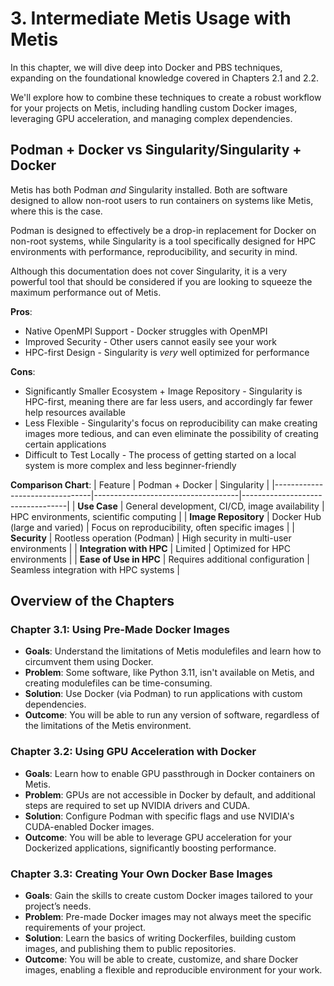 # 3. Intermediate Metis Usage with Metis

In this chapter, we will dive deep into Docker and PBS techniques, expanding on the foundational knowledge covered in Chapters 2.1 and 2.2.

We'll explore how to combine these techniques to create a robust workflow for your projects on Metis, including handling custom Docker images, leveraging GPU acceleration, and managing complex dependencies.

## Podman + Docker vs Singularity/Singularity + Docker
Metis has both Podman *and* Singularity installed. Both are software designed to allow non-root users to run containers on systems like Metis, where this is the case.

Podman is designed to effectively be a drop-in replacement for Docker on non-root systems, while Singularity is a tool specifically designed for HPC environments with performance, reproducibility, and security in mind.

Although this documentation does not cover Singularity, it is a very powerful tool that should be considered if you are looking to squeeze the maximum performance out of Metis.

**Pros**:
* Native OpenMPI Support - Docker struggles with OpenMPI
* Improved Security - Other users cannot easily see your work
* HPC-first Design - Singularity is *very* well optimized for performance

**Cons**:
* Significantly Smaller Ecosystem + Image Repository - Singularity is HPC-first, meaning there are far less users, and accordingly far fewer help resources available
* Less Flexible - Singularity's focus on reproducibility can make creating images more tedious, and can even eliminate the possibility of creating certain applications
* Difficult to Test Locally - The process of getting started on a local system is more complex and less beginner-friendly

**Comparison Chart**:
| Feature                    	| Podman + Docker                 	| Singularity                   	|
|--------------------------------|------------------------------------|----------------------------------|
| **Use Case**                	| General development, CI/CD, image availability | HPC environments, scientific computing |
| **Image Repository**        	| Docker Hub (large and varied)  	| Focus on reproducibility, often specific images |
| **Security**                	| Rootless operation (Podman)     	| High security in multi-user environments |
| **Integration with HPC**    	| Limited                          	| Optimized for HPC environments   |
| **Ease of Use in HPC**      	| Requires additional configuration	| Seamless integration with HPC systems |

## Overview of the Chapters

### Chapter 3.1: Using Pre-Made Docker Images
* **Goals**: Understand the limitations of Metis modulefiles and learn how to circumvent them using Docker.
* **Problem**: Some software, like Python 3.11, isn't available on Metis, and creating modulefiles can be time-consuming.
* **Solution**: Use Docker (via Podman) to run applications with custom dependencies.
* **Outcome**: You will be able to run any version of software, regardless of the limitations of the Metis environment.

### Chapter 3.2: Using GPU Acceleration with Docker
* **Goals**: Learn how to enable GPU passthrough in Docker containers on Metis.
* **Problem**: GPUs are not accessible in Docker by default, and additional steps are required to set up NVIDIA drivers and CUDA.
* **Solution**: Configure Podman with specific flags and use NVIDIA's CUDA-enabled Docker images.
* **Outcome**: You will be able to leverage GPU acceleration for your Dockerized applications, significantly boosting performance.

### Chapter 3.3: Creating Your Own Docker Base Images
* **Goals**: Gain the skills to create custom Docker images tailored to your project’s needs.
* **Problem**: Pre-made Docker images may not always meet the specific requirements of your project.
* **Solution**: Learn the basics of writing Dockerfiles, building custom images, and publishing them to public repositories.
* **Outcome**: You will be able to create, customize, and share Docker images, enabling a flexible and reproducible environment for your work.
